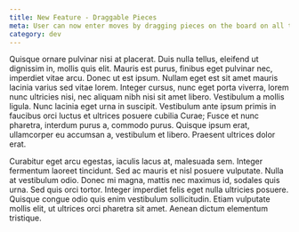 ```yaml
---
title: New Feature - Draggable Pieces
meta: User can now enter moves by dragging pieces on the board on all tabs.
category: dev
---
```


Quisque ornare pulvinar nisi at placerat. Duis nulla tellus, eleifend ut dignissim in, mollis quis elit. Mauris est purus, finibus eget pulvinar nec, imperdiet vitae arcu. Donec ut est ipsum. Nullam eget est sit amet mauris lacinia varius sed vitae lorem. Integer cursus, nunc eget porta viverra, lorem nunc ultricies nisi, nec aliquam nibh nisi sit amet libero. Vestibulum a mollis ligula. Nunc lacinia eget urna in suscipit. Vestibulum ante ipsum primis in faucibus orci luctus et ultrices posuere cubilia Curae; Fusce et nunc pharetra, interdum purus a, commodo purus. Quisque ipsum erat, ullamcorper eu accumsan a, vestibulum et libero. Praesent ultrices dolor erat.

Curabitur eget arcu egestas, iaculis lacus at, malesuada sem. Integer fermentum laoreet tincidunt. Sed ac mauris et nisl posuere vulputate. Nulla at vestibulum odio. Donec mi magna, mattis nec maximus id, sodales quis urna. Sed quis orci tortor. Integer imperdiet felis eget nulla ultricies posuere. Quisque congue odio quis enim vestibulum sollicitudin. Etiam vulputate mollis elit, ut ultrices orci pharetra sit amet. Aenean dictum elementum tristique.
